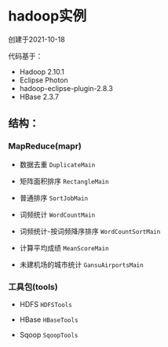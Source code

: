 # hadoop实例

创建于2021-10-18

代码基于：

- Hadoop 2.10.1
- Eclipse Photon
- hadoop-eclipse-plugin-2.8.3
- HBase 2.3.7



## 结构：

### MapReduce(mapr)

- 数据去重 `DuplicateMain`  

- 矩阵面积排序 `RectangleMain`

- 普通排序 `SortJobMain`

- 词频统计 `WordCountMain`

- 词频统计-按词频降序排序 `WordCountSortMain`

- 计算平均成绩 `MeanScoreMain`

- 未建机场的城市统计 `GansuAirportsMain`


### 工具包(tools)

- HDFS `HDFSTools`  

- HBase `HBaseTools`

- Sqoop `SqoopTools` 